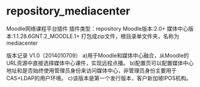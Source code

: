 repository_mediacenter
======================
Moodle网络课程平台插件
插件类型：repository
Moodle版本:2.0+
媒体中心版本:1.1.28.6GNT.2_MOODLE.1+
打包成zip文件，根目录单文件夹，名称为mediacenter

版本记录
V1.0（2014010709）
a)用于Moodle和媒体中心融合，从Moodle的URL资源中直接选择媒体中心课件，实现远程点播。
b)配置页可以配置媒体中心地址和是否始终使用管理员身份来访问媒体中心，非管理员身份主要用于CAS+LDAP的用户环境。
c)该版本是第一个发行版本，客户新加坡IPOS机构。
